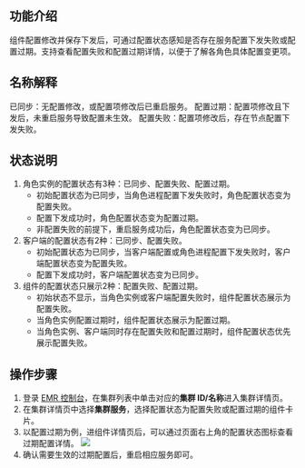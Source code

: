 ﻿## 功能介绍
组件配置修改并保存下发后，可通过配置状态感知是否存在服务配置下发失败或配置过期。支持查看配置失败和配置过期详情，以便于了解各角色具体配置变更项。
## 名称解释
已同步：无配置修改，或配置项修改后已重启服务。
配置过期：配置项修改且下发后，未重启服务导致配置未生效。
配置失败：配置项修改后，存在节点配置下发失败。
## 状态说明
1. 角色实例的配置状态有3种：已同步、配置失败、配置过期。
	- 初始配置状态为已同步，当角色进程配置下发失败时，角色配置状态变为配置失败。
	- 配置下发成功时，角色配置状态变为配置过期。
	- 非配置失败的前提下，重启服务成功后，角色配置状态变为已同步。
2. 客户端的配置状态有2种：已同步、配置失败。
	- 初始配置状态为已同步，当客户端配置或角色进程配置下发失败时，客户端配置状态变为配置失败。
	- 配置下发成功时，客户端配置状态变为已同步。
3. 组件的配置状态只展示2种：配置失败、配置过期。
	- 初始状态不显示，当角色实例或客户端配置失败时，组件配置状态展示为配置失败。
	- 当角色实例配置过期时，组件配置状态展示为配置过期。
	- 当角色实例、客户端同时存在配置失败和配置过期时，组件配置状态优先展示配置失败。

## 操作步骤
1. 登录 [EMR 控制台](https://console.cloud.tencent.com/emr)，在集群列表中单击对应的**集群 ID/名称**进入集群详情页。
2. 在集群详情页中选择**集群服务**，选择配置状态为配置失败或配置过期的组件卡片。
3. 以配置过期为例，进组件详情页后，可以通过页面右上角的配置状态图标查看过期配置详情。
![](https://qcloudimg.tencent-cloud.cn/raw/23b4fd2e769db0bcdb264bed35615438.png)
4. 确认需要生效的过期配置后，重启相应服务即可。
